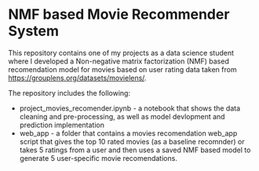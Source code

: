 # NMF based Movie Recommender System

This repository contains one of my projects as a data science student where I developed a Non-negative matrix factorization (NMF) based recomendation model for movies based on user rating data taken from https://grouplens.org/datasets/movielens/.

The repository includes the following:
* project_movies_recomender.ipynb - a notebook that shows the data cleaning and pre-processing, as well as model devlopment and prediction implementation
* web_app - a folder that contains a movies recomendation web_app script that gives the top 10 rated movies (as a baseline recomnder) or takes 5 ratings from a user and then uses a saved NMF based model to generate 5 user-specific movie recomendations.
